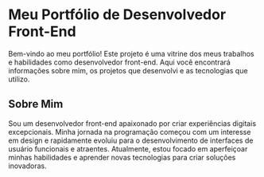 # Meu Portfólio de Desenvolvedor Front-End
Bem-vindo ao meu portfólio! Este projeto é uma vitrine dos meus trabalhos e habilidades como desenvolvedor front-end. Aqui você encontrará informações sobre mim, os projetos que desenvolvi e as tecnologias que utilizo.

## Sobre Mim
Sou um desenvolvedor front-end apaixonado por criar experiências digitais excepcionais. Minha jornada na programação começou com um interesse em design e rapidamente evoluiu para o desenvolvimento de interfaces de usuário funcionais e atraentes. Atualmente, estou focado em aperfeiçoar minhas habilidades e aprender novas tecnologias para criar soluções inovadoras.
